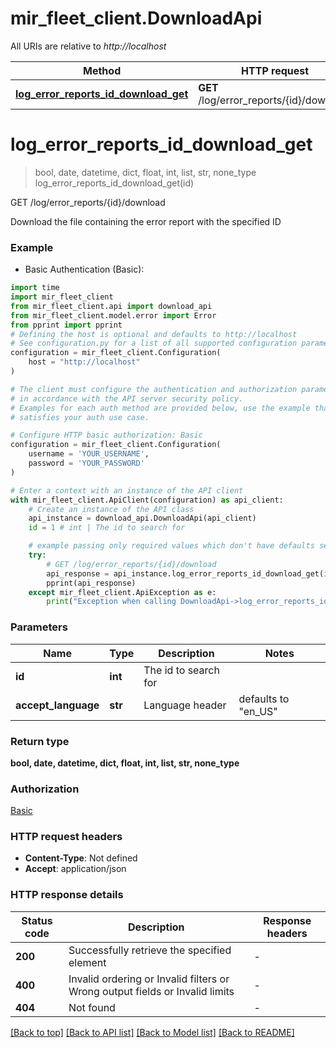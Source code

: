 # mir_fleet_client.DownloadApi

All URIs are relative to *http://localhost*

Method | HTTP request | Description
------------- | ------------- | -------------
[**log_error_reports_id_download_get**](DownloadApi.md#log_error_reports_id_download_get) | **GET** /log/error_reports/{id}/download | GET /log/error_reports/{id}/download


# **log_error_reports_id_download_get**
> bool, date, datetime, dict, float, int, list, str, none_type log_error_reports_id_download_get(id)

GET /log/error_reports/{id}/download

Download the file containing the error report with the specified ID

### Example

* Basic Authentication (Basic):

```python
import time
import mir_fleet_client
from mir_fleet_client.api import download_api
from mir_fleet_client.model.error import Error
from pprint import pprint
# Defining the host is optional and defaults to http://localhost
# See configuration.py for a list of all supported configuration parameters.
configuration = mir_fleet_client.Configuration(
    host = "http://localhost"
)

# The client must configure the authentication and authorization parameters
# in accordance with the API server security policy.
# Examples for each auth method are provided below, use the example that
# satisfies your auth use case.

# Configure HTTP basic authorization: Basic
configuration = mir_fleet_client.Configuration(
    username = 'YOUR_USERNAME',
    password = 'YOUR_PASSWORD'
)

# Enter a context with an instance of the API client
with mir_fleet_client.ApiClient(configuration) as api_client:
    # Create an instance of the API class
    api_instance = download_api.DownloadApi(api_client)
    id = 1 # int | The id to search for

    # example passing only required values which don't have defaults set
    try:
        # GET /log/error_reports/{id}/download
        api_response = api_instance.log_error_reports_id_download_get(id)
        pprint(api_response)
    except mir_fleet_client.ApiException as e:
        print("Exception when calling DownloadApi->log_error_reports_id_download_get: %s\n" % e)
```


### Parameters

Name | Type | Description  | Notes
------------- | ------------- | ------------- | -------------
 **id** | **int**| The id to search for |
 **accept_language** | **str**| Language header | defaults to "en_US"

### Return type

**bool, date, datetime, dict, float, int, list, str, none_type**

### Authorization

[Basic](../README.md#Basic)

### HTTP request headers

 - **Content-Type**: Not defined
 - **Accept**: application/json


### HTTP response details

| Status code | Description | Response headers |
|-------------|-------------|------------------|
**200** | Successfully retrieve the specified element |  -  |
**400** | Invalid ordering or Invalid filters or Wrong output fields or Invalid limits |  -  |
**404** | Not found |  -  |

[[Back to top]](#) [[Back to API list]](../README.md#documentation-for-api-endpoints) [[Back to Model list]](../README.md#documentation-for-models) [[Back to README]](../README.md)

